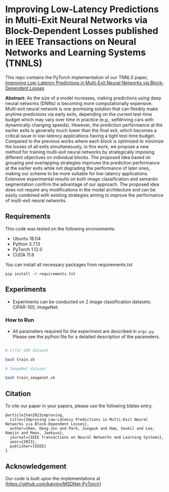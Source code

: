 # Improving Low-Latency Predictions in Multi-Exit Neural Networks via Block-Dependent Losses published in IEEE Transactions on Neural Networks and Learning Systems (TNNLS)


This repo contains the PyTorch implementation of our TNNLS paper, [Improving Low-Latency Predictions in Multi-Exit Neural Networks via Block-Dependent Losses](https://ieeexplore.ieee.org/stamp/stamp.jsp?tp=&arnumber=10155768)

**Abstract:** As the size of a model increases, making predictions using deep neural networks (DNNs) is becoming more computationally expensive. Multi-exit neural network is one promising solution that can flexibly make anytime predictions via early exits, depending on the current test-time budget which may vary over time in practice (e.g., selfdriving cars with dynamically changing speeds). However, the prediction performance at the earlier exits is generally much lower than the final exit, which becomes a critical issue in low-latency applications having a tight test-time budget. Compared to the previous works where each block is optimized to minimize the losses of all exits simultaneously, in this work, we propose a new method for training multi-exit neural networks by strategically imposing different objectives on individual blocks. The proposed idea based on grouping and overlapping strategies improves the prediction performance at the earlier exits while not degrading the performance of later ones, making our scheme to be more suitable for low-latency applications. Extensive experimental results on both image classification and semantic segmentation confirm the advantage of our approach. The proposed idea does not require any modifications in the model architecture and can be easily combined with existing strategies aiming to improve the performance of multi-exit neural networks.


## Requirements

This code was tested on the following environments:

* Ubuntu 18.04
* Python 3.7.13
* PyTorch 1.12.0
* CUDA 11.6

You can install all necessary packages from requirements.txt

```
pip install -r requirements.txt
```

## Experiments

* Experiments can be conducted on 2 image classification datasets: CIFAR-100, ImageNet. 

### How to Run

* All parameters required for the experiment are described in ```args.py```. Please see the python file for a detailed description of the parameters.

```bash

# Cifar-100 dataset

bash train.sh

# ImageNet dataset

bash train_imagenet.sh

```


## Citation

To cite our paper in your papers, please use the following bibtex entry.

```
@article{han2023improving,
  title={Improving Low-Latency Predictions in Multi-Exit Neural Networks via Block-Dependent Losses},
  author={Han, Dong-Jun and Park, Jungwuk and Ham, Seokil and Lee, Namjin and Moon, Jaekyun},
  journal={IEEE Transactions on Neural Networks and Learning Systems},
  year={2023},
  publisher={IEEE}
}
```

## Acknowledgement

Our code is built upon the implementations at [https://github.com/kalviny/MSDNet-PyTorch]
